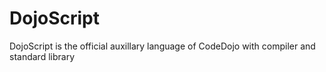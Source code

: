 # DojoScript
DojoScript is the official auxillary language of CodeDojo with compiler and standard library
